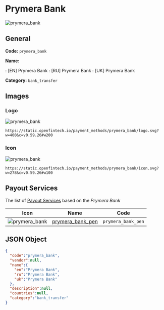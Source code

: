 
# Prymera Bank 
![prymera_bank](https://static.openfintech.io/payment_methods/prymera_bank/logo.svg?w=400&c=v0.59.26#w200)  

## General 
**Code:** `prymera_bank` 
 
**Name:** 
 
:	[EN] Prymera Bank 
:	[RU] Prymera Bank 
:	[UK] Prymera Bank 
 
**Category:** `bank_transfer` 
 

## Images 

### Logo 
![prymera_bank](https://static.openfintech.io/payment_methods/prymera_bank/logo.svg?w=400&c=v0.59.26#w200)  

```
https://static.openfintech.io/payment_methods/prymera_bank/logo.svg?w=400&c=v0.59.26#w200
```  

### Icon 
![prymera_bank](https://static.openfintech.io/payment_methods/prymera_bank/icon.svg?w=278&c=v0.59.26#w100)  

```
https://static.openfintech.io/payment_methods/prymera_bank/icon.svg?w=278&c=v0.59.26#w100
```  

## Payout Services 
 
The list of [Payout Services](/payout-services/) based on the _Prymera Bank_ 

|Icon|Name|Code| 
|:---:|:---:|:---:| 
|![prymera_bank](https://static.openfintech.io/payout_methods/prymera_bank/icon.svg?w=278&c=v0.59.26#w40) |[prymera_bank_pen](/payout-services/prymera_bank_pen/)|`prymera_bank_pen`| 
 

## JSON Object 

```json
{
  "code":"prymera_bank",
  "vendor":null,
  "name":{
    "en":"Prymera Bank",
    "ru":"Prymera Bank",
    "uk":"Prymera Bank"
  },
  "description":null,
  "countries":null,
  "category":"bank_transfer"
}
```  
